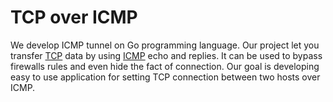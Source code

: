 # TCP over ICMP
We develop ICMP tunnel on Go programming language. Our project let you transfer [TCP](https://tools.ietf.org/html/rfc793) data by using [ICMP](https://tools.ietf.org/html/rfc792) echo and replies. It can be used to bypass firewalls rules and even hide the fact of connection. Our goal is developing easy to use application for setting TCP connection between two hosts over ICMP.